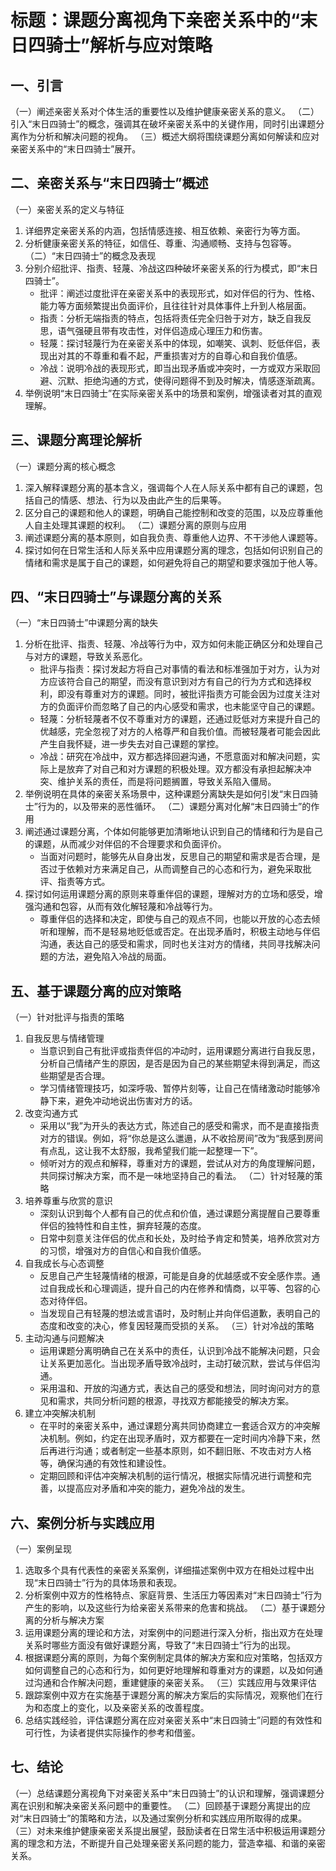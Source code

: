# 标题：课题分离视角下亲密关系中的“末日四骑士”解析与应对策略

## 一、引言
（一）阐述亲密关系对个体生活的重要性以及维护健康亲密关系的意义。
（二）引入“末日四骑士”的概念，强调其在破坏亲密关系中的关键作用，同时引出课题分离作为分析和解决问题的视角。
（三）概述大纲将围绕课题分离如何解读和应对亲密关系中的“末日四骑士”展开。

## 二、亲密关系与“末日四骑士”概述
（一）亲密关系的定义与特征
1. 详细界定亲密关系的内涵，包括情感连接、相互依赖、亲密行为等方面。
2. 分析健康亲密关系的特征，如信任、尊重、沟通顺畅、支持与包容等。
（二）“末日四骑士”的概念及表现
1. 分别介绍批评、指责、轻蔑、冷战这四种破坏亲密关系的行为模式，即“末日四骑士”。
    - 批评：阐述过度批评在亲密关系中的表现形式，如对伴侣的行为、性格、能力等方面频繁提出负面评价，且往往针对具体事件上升到人格层面。
    - 指责：分析无端指责的特点，包括将责任完全归咎于对方，缺乏自我反思，语气强硬且带有攻击性，对伴侣造成心理压力和伤害。
    - 轻蔑：探讨轻蔑行为在亲密关系中的体现，如嘲笑、讽刺、贬低伴侣，表现出对其的不尊重和看不起，严重损害对方的自尊心和自我价值感。
    - 冷战：说明冷战的表现形式，即当出现矛盾或冲突时，一方或双方采取回避、沉默、拒绝沟通的方式，使得问题得不到及时解决，情感逐渐疏离。
2. 举例说明“末日四骑士”在实际亲密关系中的场景和案例，增强读者对其的直观理解。

## 三、课题分离理论解析
（一）课题分离的核心概念
1. 深入解释课题分离的基本含义，强调每个人在人际关系中都有自己的课题，包括自己的情感、想法、行为以及由此产生的后果等。
2. 区分自己的课题和他人的课题，明确自己能控制和改变的范围，以及应尊重他人自主处理其课题的权利。
（二）课题分离的原则与应用
1. 阐述课题分离的基本原则，如自我负责、尊重他人边界、不干涉他人课题等。
2. 探讨如何在日常生活和人际关系中应用课题分离的理念，包括如何识别自己的情绪和需求是属于自己的课题，如何避免将自己的期望和要求强加于他人等。

## 四、“末日四骑士”与课题分离的关系
（一）“末日四骑士”中课题分离的缺失
1. 分析在批评、指责、轻蔑、冷战等行为中，双方如何未能正确区分和处理自己与对方的课题，导致关系恶化。
    - 批评与指责：探讨发起方将自己对事情的看法和标准强加于对方，认为对方应该符合自己的期望，而没有意识到对方有自己的行为方式和选择权利，即没有尊重对方的课题。同时，被批评指责方可能会因为过度关注对方的负面评价而忽略了自己的内心感受和需求，也未能坚守自己的课题。
    - 轻蔑：分析轻蔑者不仅不尊重对方的课题，还通过贬低对方来提升自己的优越感，完全忽视了对方的人格尊严和自我价值。而被轻蔑者可能会因此产生自我怀疑，进一步失去对自己课题的掌控。
    - 冷战：研究在冷战中，双方都选择回避沟通，不愿意面对和解决问题，实际上是放弃了对自己和对方课题的积极处理。双方都没有承担起解决冲突、维护关系的责任，而是将问题搁置，导致关系陷入僵局。
2. 举例说明在具体的亲密关系场景中，这种课题分离缺失是如何引发“末日四骑士”行为的，以及带来的恶性循环。
（二）课题分离对化解“末日四骑士”的作用
1. 阐述通过课题分离，个体如何能够更加清晰地认识到自己的情绪和行为是自己的课题，从而减少对伴侣的不合理要求和负面评价。
    - 当面对问题时，能够先从自身出发，反思自己的期望和需求是否合理，是否过于依赖对方来满足自己，从而调整自己的心态和行为，避免采取批评、指责等方式。
2. 探讨如何运用课题分离的原则来尊重伴侣的课题，理解对方的立场和感受，增强沟通和包容，从而有效化解轻蔑和冷战等行为。
    - 尊重伴侣的选择和决定，即使与自己的观点不同，也能以开放的心态去倾听和理解，而不是轻易地贬低或否定。在出现矛盾时，积极主动地与伴侣沟通，表达自己的感受和需求，同时也关注对方的情绪，共同寻找解决问题的方法，避免陷入冷战的局面。

## 五、基于课题分离的应对策略
（一）针对批评与指责的策略
1. 自我反思与情绪管理
    - 当意识到自己有批评或指责伴侣的冲动时，运用课题分离进行自我反思，分析自己情绪产生的原因，是否是因为自己的某些期望未得到满足，而这些期望是否合理。
    - 学习情绪管理技巧，如深呼吸、暂停片刻等，让自己在情绪激动时能够冷静下来，避免冲动地说出伤害对方的话。
2. 改变沟通方式
    - 采用以“我”为开头的表达方式，陈述自己的感受和需求，而不是直接指责对方的错误。例如，将“你总是这么邋遢，从不收拾房间”改为“我感到房间有点乱，这让我不太舒服，我希望我们能一起整理一下”。
    - 倾听对方的观点和解释，尊重对方的课题，尝试从对方的角度理解问题，共同探讨解决方案，而不是一味地坚持自己的看法。
（二）针对轻蔑的策略
1. 培养尊重与欣赏的意识
    - 深刻认识到每个人都有自己的优点和价值，通过课题分离提醒自己要尊重伴侣的独特性和自主性，摒弃轻蔑的态度。
    - 日常中刻意关注伴侣的优点和长处，及时给予肯定和赞美，培养欣赏对方的习惯，增强对方的自信心和自我价值感。
2. 自我成长与心态调整
    - 反思自己产生轻蔑情绪的根源，可能是自身的优越感或不安全感作祟。通过自我成长和心理调适，提升自己的内在修养和情商，以平等、包容的心态对待伴侣。
    - 当发现自己有轻蔑的想法或言语时，及时制止并向伴侣道歉，表明自己的态度和改变的决心，修复因轻蔑而受损的关系。
（三）针对冷战的策略
1. 主动沟通与问题解决
    - 运用课题分离明确自己在关系中的责任，认识到冷战不能解决问题，只会让关系更加恶化。当出现矛盾导致冷战时，主动打破沉默，尝试与伴侣沟通。
    - 采用温和、开放的沟通方式，表达自己的感受和想法，同时询问对方的意见和需求，共同分析问题的根源，寻找双方都能接受的解决方案。
2. 建立冲突解决机制
    - 在平时的亲密关系中，通过课题分离共同协商建立一套适合双方的冲突解决机制。例如，约定在出现矛盾时，双方都要在一定时间内冷静下来，然后再进行沟通；或者制定一些基本原则，如不翻旧账、不攻击对方人格等，确保沟通的有效性和建设性。
    - 定期回顾和评估冲突解决机制的运行情况，根据实际情况进行调整和完善，以提高应对矛盾和冲突的能力，避免冷战的发生。

## 六、案例分析与实践应用
（一）案例呈现
1. 选取多个具有代表性的亲密关系案例，详细描述案例中双方在相处过程中出现“末日四骑士”行为的具体场景和表现。
2. 分析案例中双方的性格特点、家庭背景、生活压力等因素对“末日四骑士”行为产生的影响，以及这些行为给亲密关系带来的危害和挑战。
（二）基于课题分离的分析与解决方案
1. 运用课题分离的理论和方法，对案例中的问题进行深入分析，指出双方在处理关系时哪些方面没有做好课题分离，导致了“末日四骑士”行为的出现。
2. 根据课题分离的原则，为每个案例制定具体的解决方案和应对策略，包括双方如何调整自己的心态和行为，如何更好地理解和尊重对方的课题，以及如何通过沟通和合作解决问题，重建健康的亲密关系。
（三）实践应用与效果评估
1. 跟踪案例中双方在实施基于课题分离的解决方案后的实际情况，观察他们在行为和态度上的变化，以及亲密关系的改善程度。
2. 总结实践经验，评估课题分离在应对亲密关系中“末日四骑士”问题的有效性和可行性，为读者提供实际操作的参考和借鉴。

## 七、结论
（一）总结课题分离视角下对亲密关系中“末日四骑士”的认识和理解，强调课题分离在识别和解决亲密关系问题中的重要性。
（二）回顾基于课题分离提出的应对“末日四骑士”的策略和方法，以及通过案例分析和实践应用所取得的成果。
（三）对未来维护健康亲密关系提出展望，鼓励读者在日常生活中积极运用课题分离的理念和方法，不断提升自己处理亲密关系问题的能力，营造幸福、和谐的亲密关系。
